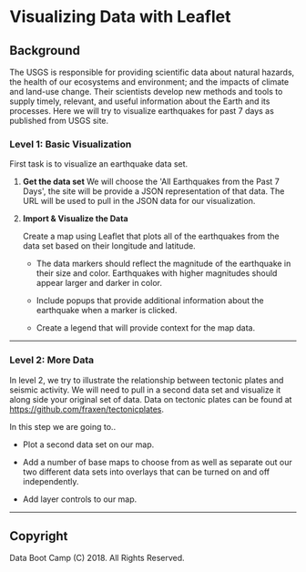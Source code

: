 # Visualizing Data with Leaflet

## Background

The USGS is responsible for providing scientific data about natural hazards, the health of our ecosystems and environment; and the impacts of climate and land-use change. Their scientists develop new methods and tools to supply timely, relevant, and useful information about the Earth and its processes.
Here we will try to visualize earthquakes for past 7 days as published from USGS site.

### Level 1: Basic Visualization

First task is to visualize an earthquake data set.

1. **Get the data set**
    We will choose the 'All Earthquakes from the Past 7 Days', the site will be provide a JSON representation of that data. The URL will be used to pull in the JSON data for our visualization.

   
2. **Import & Visualize the Data**

   Create a map using Leaflet that plots all of the earthquakes from the data set based on their longitude and latitude.

   * The data markers should reflect the magnitude of the earthquake in their size and color. Earthquakes with higher magnitudes should appear larger and darker in color.

   * Include popups that provide additional information about the earthquake when a marker is clicked.

   * Create a legend that will provide context for the map data.

- - -

### Level 2: More Data 

In level 2, we try to illustrate the relationship between tectonic plates and seismic activity. We will need to pull in a second data set and visualize it along side your original set of data. Data on tectonic plates can be found at <https://github.com/fraxen/tectonicplates>.

In this step we are going to..

* Plot a second data set on our map.

* Add a number of base maps to choose from as well as separate out our two different data sets into overlays that can be turned on and off independently.

* Add layer controls to our map.

- - -

## Copyright

Data Boot Camp (C) 2018. All Rights Reserved.
